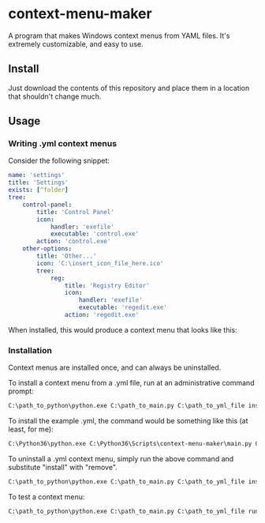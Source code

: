 # context-menu-maker

A program that makes Windows context menus from YAML files. It's extremely 
customizable, and easy to use.

## Install

Just download the contents of this repository and place them in a location that
shouldn't change much.

## Usage

### Writing .yml context menus

Consider the following snippet:

```yaml
name: 'settings'
title: 'Settings'
exists: [^folder]
tree:
	control-panel:
    	title: 'Control Panel'
        icon:
        	handler: 'exefile'
            executable: 'control.exe'
        action: 'control.exe'
    other-options:
    	title: 'Other...'
        icon: 'C:\insert_icon_file_here.ico'
        tree:
        	reg:
            	title: 'Registry Editor'
                icon:
                	handler: 'exefile'
                    executable: 'regedit.exe'
                action: 'regedit.exe'
```
When installed, this would produce a context menu that looks like this:



### Installation
Context menus are installed once, and can always be uninstalled.

To install a context menu from a .yml file, run at an administrative command
prompt:

```cmd
C:\path_to_python\python.exe C:\path_to_main.py C:\path_to_yml_file install
```

To install the example .yml, the command would be something like this
(at least, for me):

```cmd
C:\Python36\python.exe C:\Python36\Scripts\context-menu-maker\main.py C:\Users\me\context-menus\example.yml install
```

To uninstall a .yml context menu, simply run the above command and substitute 
"install" with "remove".

```cmd
C:\path_to_python\python.exe C:\path_to_main.py C:\path_to_yml_file install
```

To test a context menu:

```cmd
C:\path_to_python\python.exe C:\path_to_main.py C:\path_to_yml_file run
```
